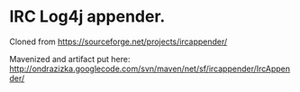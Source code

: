 IRC Log4j appender.
============


Cloned from https://sourceforge.net/projects/ircappender/

Mavenized and artifact put here: http://ondrazizka.googlecode.com/svn/maven/net/sf/ircappender/IrcAppender/
